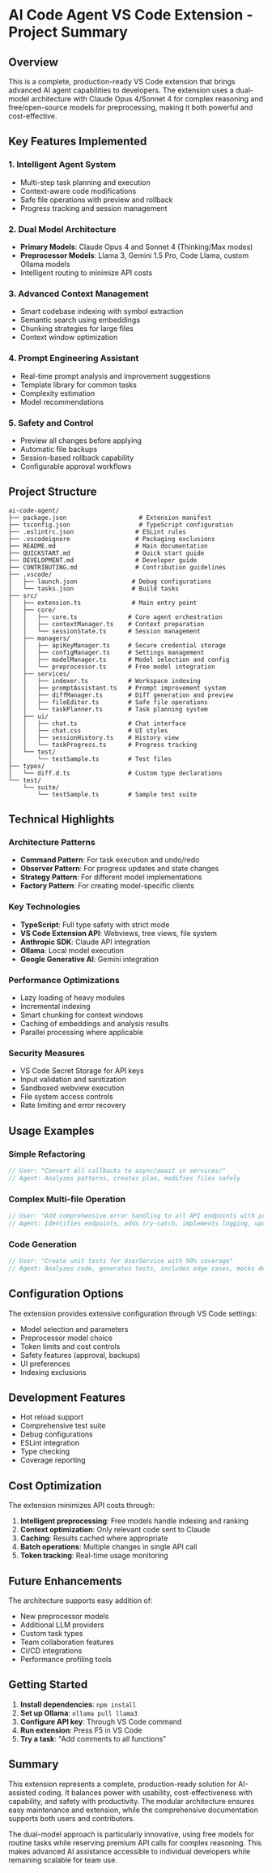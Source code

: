 # AI Code Agent VS Code Extension - Project Summary

## Overview

This is a complete, production-ready VS Code extension that brings advanced AI agent capabilities to developers. The extension uses a dual-model architecture with Claude Opus 4/Sonnet 4 for complex reasoning and free/open-source models for preprocessing, making it both powerful and cost-effective.

## Key Features Implemented

### 1. **Intelligent Agent System**
- Multi-step task planning and execution
- Context-aware code modifications
- Safe file operations with preview and rollback
- Progress tracking and session management

### 2. **Dual Model Architecture**
- **Primary Models**: Claude Opus 4 and Sonnet 4 (Thinking/Max modes)
- **Preprocessor Models**: Llama 3, Gemini 1.5 Pro, Code Llama, custom Ollama models
- Intelligent routing to minimize API costs

### 3. **Advanced Context Management**
- Smart codebase indexing with symbol extraction
- Semantic search using embeddings
- Chunking strategies for large files
- Context window optimization

### 4. **Prompt Engineering Assistant**
- Real-time prompt analysis and improvement suggestions
- Template library for common tasks
- Complexity estimation
- Model recommendations

### 5. **Safety and Control**
- Preview all changes before applying
- Automatic file backups
- Session-based rollback capability
- Configurable approval workflows

## Project Structure

```
ai-code-agent/
├── package.json                    # Extension manifest
├── tsconfig.json                   # TypeScript configuration
├── .eslintrc.json                 # ESLint rules
├── .vscodeignore                  # Packaging exclusions
├── README.md                      # Main documentation
├── QUICKSTART.md                  # Quick start guide
├── DEVELOPMENT.md                 # Developer guide
├── CONTRIBUTING.md                # Contribution guidelines
├── .vscode/
│   ├── launch.json               # Debug configurations
│   └── tasks.json                # Build tasks
├── src/
│   ├── extension.ts              # Main entry point
│   ├── core/
│   │   ├── core.ts              # Core agent orchestration
│   │   ├── contextManager.ts    # Context preparation
│   │   └── sessionState.ts      # Session management
│   ├── managers/
│   │   ├── apiKeyManager.ts     # Secure credential storage
│   │   ├── configManager.ts     # Settings management
│   │   ├── modelManager.ts      # Model selection and config
│   │   └── preprocessor.ts      # Free model integration
│   ├── services/
│   │   ├── indexer.ts           # Workspace indexing
│   │   ├── promptAssistant.ts   # Prompt improvement system
│   │   ├── diffManager.ts       # Diff generation and preview
│   │   ├── fileEditor.ts        # Safe file operations
│   │   └── taskPlanner.ts       # Task planning system
│   ├── ui/
│   │   ├── chat.ts              # Chat interface
│   │   ├── chat.css             # UI styles
│   │   ├── sessionHistory.ts    # History view
│   │   └── taskProgress.ts      # Progress tracking
│   └── test/
│       └── testSample.ts        # Test files
├── types/
│   └── diff.d.ts                # Custom type declarations
└── test/
    └── suite/
        └── testSample.ts        # Sample test suite
```

## Technical Highlights

### Architecture Patterns
- **Command Pattern**: For task execution and undo/redo
- **Observer Pattern**: For progress updates and state changes
- **Strategy Pattern**: For different model implementations
- **Factory Pattern**: For creating model-specific clients

### Key Technologies
- **TypeScript**: Full type safety with strict mode
- **VS Code Extension API**: Webviews, tree views, file system
- **Anthropic SDK**: Claude API integration
- **Ollama**: Local model execution
- **Google Generative AI**: Gemini integration

### Performance Optimizations
- Lazy loading of heavy modules
- Incremental indexing
- Smart chunking for context windows
- Caching of embeddings and analysis results
- Parallel processing where applicable

### Security Measures
- VS Code Secret Storage for API keys
- Input validation and sanitization
- Sandboxed webview execution
- File system access controls
- Rate limiting and error recovery

## Usage Examples

### Simple Refactoring
```typescript
// User: "Convert all callbacks to async/await in services/"
// Agent: Analyzes patterns, creates plan, modifies files safely
```

### Complex Multi-file Operation
```typescript
// User: "Add comprehensive error handling to all API endpoints with proper logging"
// Agent: Identifies endpoints, adds try-catch, implements logging, updates tests
```

### Code Generation
```typescript
// User: "Create unit tests for UserService with 90% coverage"
// Agent: Analyzes code, generates tests, includes edge cases, mocks dependencies
```

## Configuration Options

The extension provides extensive configuration through VS Code settings:

- Model selection and parameters
- Preprocessor model choice
- Token limits and cost controls
- Safety features (approval, backups)
- UI preferences
- Indexing exclusions

## Development Features

- Hot reload support
- Comprehensive test suite
- Debug configurations
- ESLint integration
- Type checking
- Coverage reporting

## Cost Optimization

The extension minimizes API costs through:

1. **Intelligent preprocessing**: Free models handle indexing and ranking
2. **Context optimization**: Only relevant code sent to Claude
3. **Caching**: Results cached where appropriate
4. **Batch operations**: Multiple changes in single API call
5. **Token tracking**: Real-time usage monitoring

## Future Enhancements

The architecture supports easy addition of:

- New preprocessor models
- Additional LLM providers
- Custom task types
- Team collaboration features
- CI/CD integrations
- Performance profiling tools

## Getting Started

1. **Install dependencies**: `npm install`
2. **Set up Ollama**: `ollama pull llama3`
3. **Configure API key**: Through VS Code command
4. **Run extension**: Press F5 in VS Code
5. **Try a task**: "Add comments to all functions"

## Summary

This extension represents a complete, production-ready solution for AI-assisted coding. It balances power with usability, cost-effectiveness with capability, and safety with productivity. The modular architecture ensures easy maintenance and extension, while the comprehensive documentation supports both users and contributors.

The dual-model approach is particularly innovative, using free models for routine tasks while reserving premium API calls for complex reasoning. This makes advanced AI assistance accessible to individual developers while remaining scalable for team use.